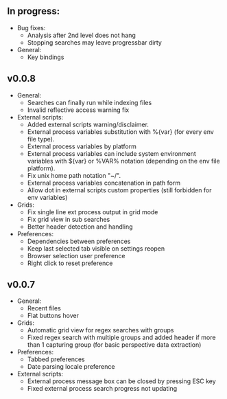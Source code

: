## In progress:
- Bug fixes:
  - Analysis after 2nd level does not hang
  - Stopping searches may leave progressbar dirty
- General:
  - Key bindings

## v0.0.8
- General:
  - Searches can finally run while indexing files
  - Invalid reflective access warning fix
- External scripts:
  - Added external scripts warning/disclaimer.
  - External process variables substitution with %{var} (for every env file type).
  - External process variables by platform
  - External process variables can include system environment variables with ${var} or %VAR% notation (depending on the env file platform).
  - Fix unix home path notation "~/".
  - External process variables concatenation in path form
  - Allow dot in external scripts custom properties (still forbidden for env variables)
- Grids:
  - Fix single line ext process output in grid mode
  - Fix grid view in sub searches
  - Better header detection and handling
- Preferences:
  - Dependencies between preferences
  - Keep last selected tab visible on settings reopen
  - Browser selection user preference
  - Right click to reset preference

## v0.0.7
- General:
  - Recent files
  - Flat buttons hover
- Grids:
  - Automatic grid view for regex searches with groups
  - Fixed regex search with multiple groups and added header if more than 1 capturing group (for basic perspective data extraction)
- Preferences:
  - Tabbed preferences
  - Date parsing locale preference
- External scripts:
  - External process message box can be closed by pressing ESC key
  - Fixed external process search progress not updating
